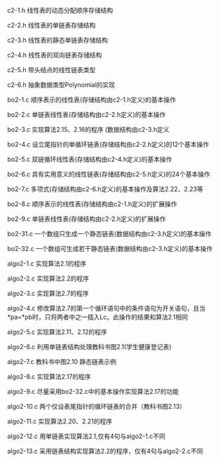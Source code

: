 c2-1.h 线性表的动态分配顺序存储结构

c2-2.h 线性表的单链表存储结构

c2-3.h 线性表的静态单链表存储结构

c2-4.h 线性表的双向链表存储结构

c2-5.h 带头结点的线性链表类型

c2-6.h 抽象数据类型Polynomial的实现

bo2-1.c 顺序表示的线性表(存储结构由c2-1.h定义)的基本操作

bo2-2.c 单链表线性表(存储结构由c2-2.h定义)的基本操作

bo2-3.c 实现算法2.15、2.16的程序 (数据结构由c2-3.h定义

bo2-4.c 设立尾指针的单循环链表(存储结构由c2-2.h定义)的12个基本操作

bo2-5.c 双链循环线性表(存储结构由c2-4.h定义)的基本操作

bo2-6.c 具有实用意义的线性链表(存储结构由c2-5.h定义)的24个基本操作

bo2-7.c 多项式(存储结构由c2-6.h定义)的基本操作及算法2.22、2.23等

bo2-8.c 顺序表示的线性表(存储结构由c2-1.h定义)的扩展操作

bo2-9.c 单链表线性表(存储结构由c2-2.h定义)的扩展操作

bo2-31.c 一个数组只生成一个静态链表(数据结构由c2-3.h定义)的基本操作

bo2-32.c 一个数组可生成若干静态链表(数据结构由c2-3.h定义)的基本操作

algo2-1.c 实现算法2.1的程序

algo2-2.c 实现算法2.2的程序

algo2-3.c 实现算法2.7的程序

algo2-4.c 修改算法2.7的第一个循环语句中的条件语句为开关语句，且当*pa=*pb时，只将两者中之一插入Lc。此操作的结果和算法2.1相同

algo2-5.c 实现算法2.11、2.12的程序

algo2-6.c 利用单链表结构处理教科书图2.1(学生健康登记表)

algo2-7.c 教科书中图2.10 静态链表示例

algo2-8.c 实现算法2.17的程序

algo2-9.c 尽量采用bo2-32.c中的基本操作实现算法2.17的功能

algo2-10.c 两个仅设表尾指针的循环链表的合并（教科书图2.13）

algo2-11.c 实现算法2.20、2.21的程序

algo2-12.c 用单链表实现算法2.1,仅有4句与algo2-1.c不同

algo2-13.c 采用链表结构实现算法2.2的程序，仅有4句与algo2-2.c不同